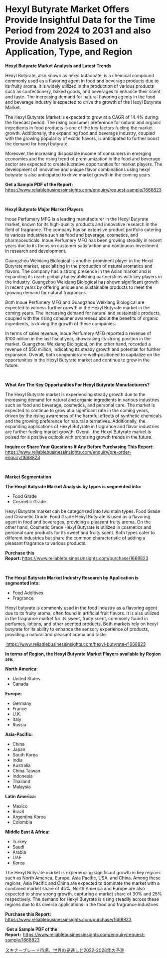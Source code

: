 <p><h1>Hexyl Butyrate Market Offers Provide Insightful Data for the Time Period from 2024 to 2031 and also Provide Analysis Based on Application, Type, and Region</h1></p><p><strong>Hexyl Butyrate Market Analysis and Latest Trends</strong></p>
<p><p>Hexyl Butyrate, also known as hexyl butanoate, is a chemical compound commonly used as a flavoring agent in food and beverage products due to its fruity aroma. It is widely utilized in the production of various products such as confectionery, baked goods, and beverages to enhance their scent and taste. The increasing demand for natural flavoring agents in the food and beverage industry is expected to drive the growth of the Hexyl Butyrate Market.</p><p>The Hexyl Butyrate Market is expected to grow at a CAGR of 14.4% during the forecast period. The rising consumer preference for natural and organic ingredients in food products is one of the key factors fueling the market growth. Additionally, the expanding food and beverage industry, coupled with the growing popularity of exotic flavors, is anticipated to further boost the demand for hexyl butyrate.</p><p>Moreover, the increasing disposable income of consumers in emerging economies and the rising trend of premiumization in the food and beverage sector are expected to create lucrative opportunities for market players. The development of innovative and unique flavor combinations using hexyl butyrate is also anticipated to drive market growth in the coming years.</p></p>
<p><strong>Get a Sample PDF of the Report:&nbsp;</strong> <a href="https://www.reliablebusinessinsights.com/enquiry/request-sample/1668823">https://www.reliablebusinessinsights.com/enquiry/request-sample/1668823</a></p>
<p>&nbsp;</p>
<p><strong>Hexyl Butyrate Major Market Players</strong></p>
<p><p>Inoue Perfumery MFG is a leading manufacturer in the Hexyl Butyrate market, known for its high-quality products and innovative research in the field of fragrance. The company has an extensive product portfolio catering to various industries such as food and beverage, cosmetics, and pharmaceuticals. Inoue Perfumery MFG has been growing steadily in recent years due to its focus on customer satisfaction and continuous investment in research and development.</p><p>Guangzhou Weixiang Biological is another prominent player in the Hexyl Butyrate market, specializing in the production of natural aromatics and flavors. The company has a strong presence in the Asian market and is expanding its reach globally by establishing partnerships with key players in the industry. Guangzhou Weixiang Biological has shown significant growth in recent years by offering unique and sustainable products to meet the growing demand for natural fragrances.</p><p>Both Inoue Perfumery MFG and Guangzhou Weixiang Biological are expected to witness further growth in the Hexyl Butyrate market in the coming years. The increasing demand for natural and sustainable products, coupled with the rising consumer awareness about the benefits of organic ingredients, is driving the growth of these companies. </p><p>In terms of sales revenue, Inoue Perfumery MFG reported a revenue of $100 million in the last fiscal year, showcasing its strong position in the market. Guangzhou Weixiang Biological, on the other hand, recorded a revenue of $50 million, indicating its steady growth and potential for further expansion. Overall, both companies are well-positioned to capitalize on the opportunities in the Hexyl Butyrate market and continue to grow in the future.</p></p>
<p>&nbsp;</p>
<p><strong>What Are The Key Opportunities For Hexyl Butyrate Manufacturers?</strong></p>
<p><p>The Hexyl Butyrate market is experiencing steady growth due to the increasing demand for natural and organic ingredients in various industries such as food and beverage, cosmetics, and personal care. The market is expected to continue to grow at a significant rate in the coming years, driven by the rising awareness of the harmful effects of synthetic chemicals and the growing preference for natural alternatives. Additionally, the expanding applications of Hexyl Butyrate in fragrance and flavor industries are further fueling market growth. Overall, the Hexyl Butyrate market is poised for a positive outlook with promising growth trends in the future.</p></p>
<p><strong>Inquire or Share Your Questions If Any Before Purchasing This Report:</strong> <a href="https://www.reliablebusinessinsights.com/enquiry/pre-order-enquiry/1668823">https://www.reliablebusinessinsights.com/enquiry/pre-order-enquiry/1668823</a></p>
<p>&nbsp;</p>
<p><strong>Market Segmentation</strong></p>
<p><strong>The Hexyl Butyrate Market Analysis by types is segmented into:</strong></p>
<p><ul><li>Food Grade</li><li>Cosmetic Grade</li></ul></p>
<p><p>Hexyl Butyrate market can be categorized into two main types: Food Grade and Cosmetic Grade. Food Grade Hexyl Butyrate is used as a flavoring agent in food and beverages, providing a pleasant fruity aroma. On the other hand, Cosmetic Grade Hexyl Butyrate is utilized in cosmetics and personal care products for its sweet and fruity scent. Both types cater to different industries but share the common characteristic of adding a pleasant fragrance to various products.</p></p>
<p><strong>Purchase this Report:&nbsp;</strong><a href="https://www.reliablebusinessinsights.com/purchase/1668823">https://www.reliablebusinessinsights.com/purchase/1668823</a></p>
<p>&nbsp;</p>
<p><strong>The Hexyl Butyrate Market Industry Research by Application is segmented into:</strong></p>
<p><ul><li>Food Additives</li><li>Fragrance</li></ul></p>
<p><p>Hexyl butyrate is commonly used in the food industry as a flavoring agent due to its fruity aroma, often found in artificial fruit flavors. It is also utilized in the fragrance market for its sweet, fruity scent, commonly found in perfumes, lotions, and other scented products. Both markets rely on hexyl butyrate for its ability to enhance the sensory experience of products, providing a natural and pleasant aroma and taste.</p></p>
<p><a href="https://www.reliablebusinessinsights.com/hexyl-butyrate-r1668823">&nbsp;https://www.reliablebusinessinsights.com/hexyl-butyrate-r1668823</a></p>
<p><strong>In terms of Region, the Hexyl Butyrate Market Players available by Region are:</strong></p>
<p>
    <p> <strong> North America: </strong>
        <ul>
            <li>United States</li>
            <li>Canada</li>
        </ul>
        </p> 
    <p> <strong> Europe: </strong>
        <ul>
            <li>Germany</li>
            <li>France</li>
            <li>U.K.</li>
            <li>Italy</li>
            <li>Russia</li>
        </ul>
        </p> 
    <p> <strong> Asia-Pacific: </strong>
        <ul>
            <li>China</li>
            <li>Japan</li>
            <li>South Korea</li>
            <li>India</li>
            <li>Australia</li>
            <li>China Taiwan</li>
            <li>Indonesia</li>
            <li>Thailand</li>
            <li>Malaysia</li>
        </ul>
        </p> 
    <p> <strong> Latin America: </strong>
        <ul>
            <li>Mexico</li>
            <li>Brazil</li>
            <li>Argentina Korea</li>
            <li>Colombia</li>
        </ul>
        </p> 
    <p> <strong> Middle East & Africa: </strong>
        <ul>
            <li>Turkey</li>
            <li>Saudi</li>
            <li>Arabia</li>
            <li>UAE</li>
            <li>Korea</li>
        </ul>
    </p>
    </p>
<p><p>The Hexyl Butyrate market is experiencing significant growth in key regions such as North America, Europe, Asia Pacific, USA, and China. Among these regions, Asia Pacific and China are expected to dominate the market with a combined market share of 45%. North America and Europe are also expected to show strong growth, capturing a market share of 30% and 25% respectively. The demand for Hexyl Butyrate is rising steadily across these regions due to its diverse applications in the food and fragrance industries.</p></p>
<p><strong>Purchase this Report: </strong><a href="https://www.reliablebusinessinsights.com/purchase/1668823">https://www.reliablebusinessinsights.com/purchase/1668823</a></p>
<p>&nbsp;<strong>Get a Sample PDF of the Report:&nbsp;&nbsp;</strong><a href="https://www.reliablebusinessinsights.com/enquiry/request-sample/1668823">https://www.reliablebusinessinsights.com/enquiry/request-sample/1668823</a></p>
<p><strong></strong></p>
<p><p><a href="https://github.com/TysonKub/Market-Research-Report-List-1/blob/main/8670946131362.md">スキナーブレード市場、世界の見通しと2022-2028年の予測</a></p></p>
